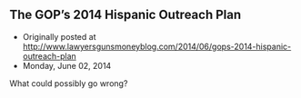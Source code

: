 ## The GOP’s 2014 Hispanic Outreach Plan

 * Originally posted at http://www.lawyersgunsmoneyblog.com/2014/06/gops-2014-hispanic-outreach-plan
 * Monday, June 02, 2014

What could possibly go wrong?
